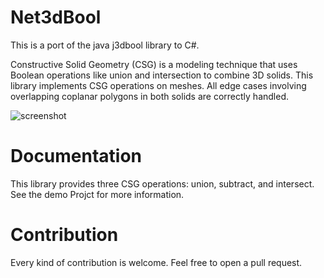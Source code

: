 Net3dBool
=========

This is a port of the java j3dbool library to C#.

Constructive Solid Geometry (CSG) is a modeling technique that uses Boolean operations like union and intersection to combine 3D solids. This library implements CSG operations on meshes. All edge cases involving overlapping coplanar polygons in both solids are correctly handled.

![screenshot](media/screenshot2.png)

Documentation
=============

This library provides three CSG operations: union, subtract, and intersect.
See the demo Projct for more information.

Contribution
============

Every kind of contribution is welcome. Feel free to open a pull request.
